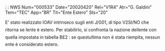  :  : NWS Num="000533" Date="20020420" Rel="V1R4" Atr="G. Galdini" Tem="TEC" App="BR" Tit="Ente Estero" Sts="20"

E' stato realizzato lOAV intrinseco sugli enti J/G01, di tipo V2SI/NO che ritorna se lente è estero. Per stabilirlo, si confronta la nazione dellente con quella impostata in tabella B£2 :  se questultima non è stata riempita, nessun ente è considerato estero.


